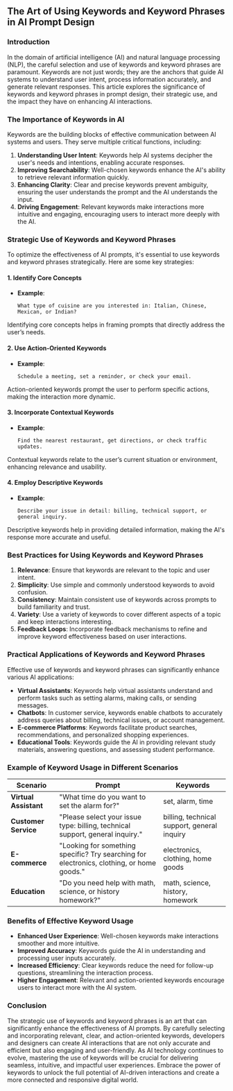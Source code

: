 ## The Art of Using Keywords and Keyword Phrases in AI Prompt Design

### Introduction

In the domain of artificial intelligence (AI) and natural language processing (NLP), the careful selection and use of keywords and keyword phrases are paramount. Keywords are not just words; they are the anchors that guide AI systems to understand user intent, process information accurately, and generate relevant responses. This article explores the significance of keywords and keyword phrases in prompt design, their strategic use, and the impact they have on enhancing AI interactions.

### The Importance of Keywords in AI

Keywords are the building blocks of effective communication between AI systems and users. They serve multiple critical functions, including:

1. **Understanding User Intent**: Keywords help AI systems decipher the user's needs and intentions, enabling accurate responses.
2. **Improving Searchability**: Well-chosen keywords enhance the AI's ability to retrieve relevant information quickly.
3. **Enhancing Clarity**: Clear and precise keywords prevent ambiguity, ensuring the user understands the prompt and the AI understands the input.
4. **Driving Engagement**: Relevant keywords make interactions more intuitive and engaging, encouraging users to interact more deeply with the AI.

### Strategic Use of Keywords and Keyword Phrases

To optimize the effectiveness of AI prompts, it's essential to use keywords and keyword phrases strategically. Here are some key strategies:

#### 1. **Identify Core Concepts**
   - **Example**:
     ```
     What type of cuisine are you interested in: Italian, Chinese, Mexican, or Indian?
     ```

   Identifying core concepts helps in framing prompts that directly address the user’s needs.

#### 2. **Use Action-Oriented Keywords**
   - **Example**:
     ```
     Schedule a meeting, set a reminder, or check your email.
     ```

   Action-oriented keywords prompt the user to perform specific actions, making the interaction more dynamic.

#### 3. **Incorporate Contextual Keywords**
   - **Example**:
     ```
     Find the nearest restaurant, get directions, or check traffic updates.
     ```

   Contextual keywords relate to the user’s current situation or environment, enhancing relevance and usability.

#### 4. **Employ Descriptive Keywords**
   - **Example**:
     ```
     Describe your issue in detail: billing, technical support, or general inquiry.
     ```

   Descriptive keywords help in providing detailed information, making the AI's response more accurate and useful.

### Best Practices for Using Keywords and Keyword Phrases

1. **Relevance**: Ensure that keywords are relevant to the topic and user intent.
2. **Simplicity**: Use simple and commonly understood keywords to avoid confusion.
3. **Consistency**: Maintain consistent use of keywords across prompts to build familiarity and trust.
4. **Variety**: Use a variety of keywords to cover different aspects of a topic and keep interactions interesting.
5. **Feedback Loops**: Incorporate feedback mechanisms to refine and improve keyword effectiveness based on user interactions.

### Practical Applications of Keywords and Keyword Phrases

Effective use of keywords and keyword phrases can significantly enhance various AI applications:

- **Virtual Assistants**: Keywords help virtual assistants understand and perform tasks such as setting alarms, making calls, or sending messages.
- **Chatbots**: In customer service, keywords enable chatbots to accurately address queries about billing, technical issues, or account management.
- **E-commerce Platforms**: Keywords facilitate product searches, recommendations, and personalized shopping experiences.
- **Educational Tools**: Keywords guide the AI in providing relevant study materials, answering questions, and assessing student performance.

### Example of Keyword Usage in Different Scenarios

| **Scenario**          | **Prompt**                                                                                              | **Keywords**                                       |
|-----------------------|---------------------------------------------------------------------------------------------------------|----------------------------------------------------|
| **Virtual Assistant** | "What time do you want to set the alarm for?"                                                           | set, alarm, time                                   |
| **Customer Service**  | "Please select your issue type: billing, technical support, general inquiry."                          | billing, technical support, general inquiry        |
| **E-commerce**        | "Looking for something specific? Try searching for electronics, clothing, or home goods."               | electronics, clothing, home goods                  |
| **Education**         | "Do you need help with math, science, or history homework?"                                             | math, science, history, homework                   |

### Benefits of Effective Keyword Usage

- **Enhanced User Experience**: Well-chosen keywords make interactions smoother and more intuitive.
- **Improved Accuracy**: Keywords guide the AI in understanding and processing user inputs accurately.
- **Increased Efficiency**: Clear keywords reduce the need for follow-up questions, streamlining the interaction process.
- **Higher Engagement**: Relevant and action-oriented keywords encourage users to interact more with the AI system.

### Conclusion

The strategic use of keywords and keyword phrases is an art that can significantly enhance the effectiveness of AI prompts. By carefully selecting and incorporating relevant, clear, and action-oriented keywords, developers and designers can create AI interactions that are not only accurate and efficient but also engaging and user-friendly. As AI technology continues to evolve, mastering the use of keywords will be crucial for delivering seamless, intuitive, and impactful user experiences. Embrace the power of keywords to unlock the full potential of AI-driven interactions and create a more connected and responsive digital world.